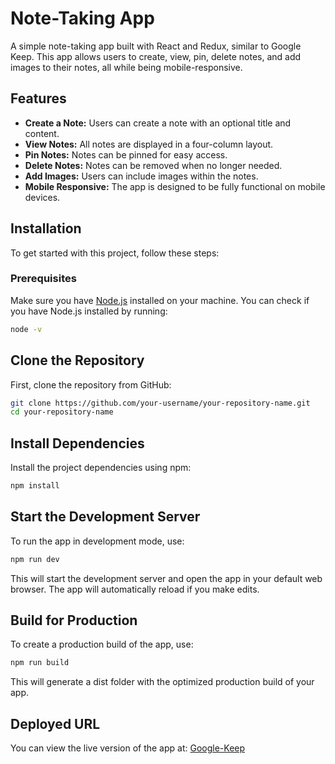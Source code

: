 # Note-Taking App

A simple note-taking app built with React and Redux, similar to Google Keep. This app allows users to create, view, pin, delete notes, and add images to their notes, all while being mobile-responsive.

## Features

- **Create a Note:** Users can create a note with an optional title and content.
- **View Notes:** All notes are displayed in a four-column layout.
- **Pin Notes:** Notes can be pinned for easy access.
- **Delete Notes:** Notes can be removed when no longer needed.
- **Add Images:** Users can include images within the notes.
- **Mobile Responsive:** The app is designed to be fully functional on mobile devices.

## Installation

To get started with this project, follow these steps:

### Prerequisites

Make sure you have [Node.js](https://nodejs.org/) installed on your machine. You can check if you have Node.js installed by running:

```bash
node -v
```
## Clone the Repository
First, clone the repository from GitHub:

```bash
git clone https://github.com/your-username/your-repository-name.git
cd your-repository-name
```
## Install Dependencies
Install the project dependencies using npm:
```bash
npm install
```
## Start the Development Server
To run the app in development mode, use:
```bash
npm run dev
```
This will start the development server and open the app in your default web browser. The app will automatically reload if you make edits.

## Build for Production
To create a production build of the app, use:

```bash
npm run build
```
This will generate a dist folder with the optimized production build of your app.

## Deployed URL
You can view the live version of the app at: [Google-Keep](https://google-keep-byss.netlify.app/)
